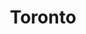 ---
title: Toronto
date: 
draft: false

# descripcion
description : Aros de plata 925

materials: Plata 925

color: Plateado

dimensions: 1cm largo x 0,7cm ancho

code: 01-20-0648

type: "Aros"

categories: []

price: $2.180,00

price_eftvo: $1.850,00

# Images
# first image will be shown in the product page
images:
  # - image: "images/path_to_image"
  # La ubicacion de las imagenes es imagenes/Aros/Aros.Solo Plata/01-20-0648-toronto
  - image: "./images/aros/solo_plata/01-20-0648.JPG"
---